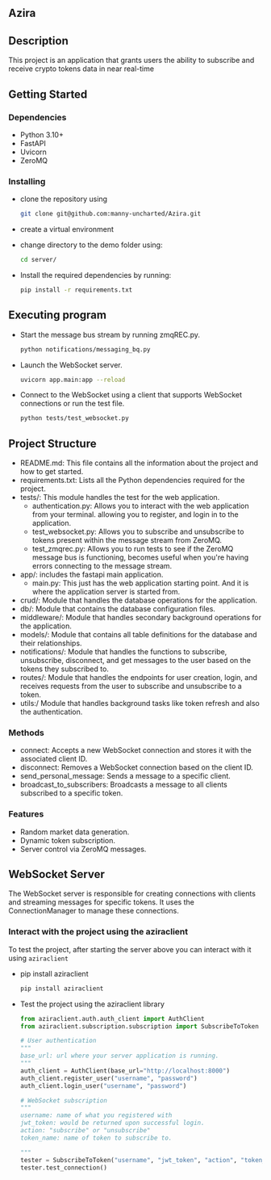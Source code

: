 ## Azira

## Description

This project is an application that grants users the ability to subscribe and receive crypto tokens data in near real-time

## Getting Started

### Dependencies

- Python 3.10+
- FastAPI
- Uvicorn
- ZeroMQ

### Installing

- clone the repository using

  ```bash
  git clone git@github.com:manny-uncharted/Azira.git
  ```
- create a virtual environment
- change directory to the demo folder using:

  ```bash
  cd server/
  ```
- Install the required dependencies by running:

  ```bash
  pip install -r requirements.txt
  ```

## Executing program

- Start the message bus stream by running zmqREC.py.

  ```bash
  python notifications/messaging_bq.py
  ```
- Launch the WebSocket server.

  ```bash
  uvicorn app.main:app --reload
  ```
- Connect to the WebSocket using a client that supports WebSocket connections or run the test file.

  ```bash
  python tests/test_websocket.py
  ```

## Project Structure

- README.md: This file contains all the information about the project and how to get started.
- requirements.txt: Lists all the Python dependencies required for the project.
- tests/: This module handles the test for the web application.
  - authentication.py: Allows you to interact with the web application from your terminal. allowing you to register, and login in to the application.
  - test_websocket.py: Allows you to subscribe and unsubscribe to tokens present within the message stream from ZeroMQ.
  - test_zmqrec.py: Allows you to run tests to see if the ZeroMQ message bus is functioning, becomes useful when you're having errors connecting to the message stream.
- app/: includes the fastapi main application.
  - main.py: This just has the web application starting point. And it is where the application server is started from.
- crud/: Module that handles the database operations for the application.
- db/: Module that contains the database configuration files.
- middleware/: Module that handles secondary background operations for the application.
- models/: Module that contains all table definitions for the database and their relationships.
- notifications/: Module that handles the functions to subscribe, unsubscribe, disconnect, and get messages to the user based on the tokens they subscribed to.
- routes/: Module that handles the endpoints for user creation, login, and receives requests from the user to subscribe and unsubscribe to a token.
- utils:/ Module that handles background tasks like token refresh and also the authentication.

### Methods

- connect: Accepts a new WebSocket connection and stores it with the associated client ID.
- disconnect: Removes a WebSocket connection based on the client ID.
- send_personal_message: Sends a message to a specific client.
- broadcast_to_subscribers: Broadcasts a message to all clients subscribed to a specific token.

### Features

- Random market data generation.
- Dynamic token subscription.
- Server control via ZeroMQ messages.

## WebSocket Server

The WebSocket server is responsible for creating connections with clients and streaming messages for specific tokens. It uses the ConnectionManager to manage these connections.

### Interact with the project using the aziraclient

To test the project, after starting the server above you can interact with it using `aziraclient`

* pip install aziraclient

  ```bash
  pip install aziraclient
  ```
* Test the project using the aziraclient library

  ```python
  from aziraclient.auth.auth_client import AuthClient
  from aziraclient.subscription.subscription import SubscribeToToken

  # User authentication
  """
  base_url: url where your server application is running.
  """
  auth_client = AuthClient(base_url="http://localhost:8000")
  auth_client.register_user("username", "password")
  auth_client.login_user("username", "password")

  # WebSocket subscription
  """
  username: name of what you registered with
  jwt_token: would be returned upon successful login.
  action: "subscribe" or "unsubscribe"
  token_name: name of token to subscribe to.

  """
  tester = SubscribeToToken("username", "jwt_token", "action", "token_name")
  tester.test_connection()
  ```

